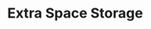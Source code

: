 ---
title: "Extra Space Storage"
url: /chicago/extra-space-storage-west-addison-street/
shop: storage rental
---